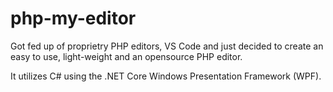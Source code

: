 # php-my-editor
Got fed up of proprietry PHP editors, VS Code and just decided to create an easy to use, light-weight and an opensource PHP editor. 

It utilizes C# using the .NET Core Windows Presentation Framework (WPF).
